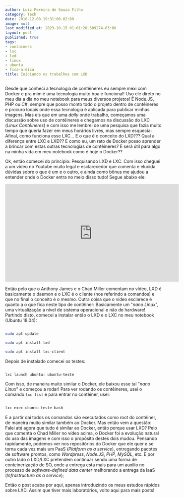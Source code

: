 ```yaml
---
author: Luiz Pereira de Souza Filho
category: Tech
date: 2018-12-08 19:31:00-02:00
image: null
last_modified_at: 2023-10-15 01:01:20.309274-03:00
layout: post
published: true
tags:
- containers
- lxc
- lxd
- linux
- ubuntu
- fica-a-dica
title: Iniciando os trabalhos com LXD
---
```


Desde que conheci a tecnologia de contêineres eu sempre mexi com Docker e pra mim é uma tecnologia muito boa e funcional! Uso ele direto no meu dia a dia no meu notebook para meus diversos projetos! É Node.JS, PHP ou C#, sempre que posso monto todo o projeto dentro de contêineres e procuro locais onde essa tecnologia é aplicada para publicar minhas imagens. Mas eis que em uma *daily* onde trabalho, começamos uma discussão sobre uso de contêineres e chegamos na discussão do LXC (*Linux Contêineres*) e com isso me lembrei de uma pesquisa que fazia muito tempo que queria fazer em meus horários livres, mas sempre esquecia: Afinal, como funciona esse LXC... E o que é o conceito do LXD??? Qual a diferença entre LXC e LXD?? E como eu, um rato de Docker posso aprender a brincar com estas outras tecnologias de contêineres? E será útil para algo na minha vida em meu notebook como é hoje o Docker??

Ok, então comecei do principio: Pesquisando LXD e LXC. Com isso cheguei a um vídeo no Youtube muito legal e esclarecedor que comenta e elucida dúvidas sobre o que é um e o outro, e ainda como bônus me ajudou a entender onde o Docker entra no meio disso tudo! Segue abaixo ele:

<iframe width="560" height="315" src="https://www.youtube.com/embed/GYppOyCbM68" frameborder="0" allow="accelerometer; autoplay; encrypted-media; gyroscope; picture-in-picture" allowfullscreen></iframe>

Então pelo que o Anthony James e o Chad Miller comentam no vídeo, LXD é basicamente o daemon e o LXC é o cliente (nos referindo a comandos) e que no final o conceito é o mesmo. Outra coisa que o vídeo esclarece é quanto a o que fica neste tipo de contêiner: Basicamente um "*nano Linux*", uma virtualização a nível de sistema operacional e não de hardware! Partindo disto, comecei a instalar então o LXD e o LXC no meu notebook (Ubuntu 18.04):

```bash

sudo apt update

sudo apt install lxd

sudo apt install lxc-client

```

Depois de instalado comecei os testes:

```bash

lxc launch ubuntu: ubuntu-teste

```

Com isso, de maneira muito similar o Docker, ele baixou esse tal "*nano Linux*" e começou a rodar! Para ver rodando os contêineres, usei o comando `lxc list` e para entrar no contêiner, usei:

```bash

lxc exec ubuntu-teste bash

```

E a partir daí todos os comandos são executados como root do contêiner, de maneira muito similar também ao Docker. Mas então vem a questão: Falei até agora que tudo é similar ao Docker, então porque usar LXD? Pelo que comenta o Chad Miller no vídeo acima, o Docker foi a evolução natural do uso das imagens e com isso o propósito destes dois mudou. Pensando rapidamente, podemos ver nos repositórios do Docker que ele quer e se torna cada vez mais um PaaS (*Platform as a service*), entregando pacotes de software prontos, como *Wordpress*, *Node.JS*, *PHP*, *MySQL*, etc. E por outro lado o LXD/LXC pretendem continuar sendo uma forma de conteinerização de SO, onde a entrega esta mais para um auxilio no processo de *software-defined data center* melhorando a entrega da IaaS (*Infrastructure as a service*);

Então o post acaba por aqui, apenas introduzindo os meus estudos rápidos sobre LXD. Assim que tiver mais laboratórios, volto aqui para mais posts!
